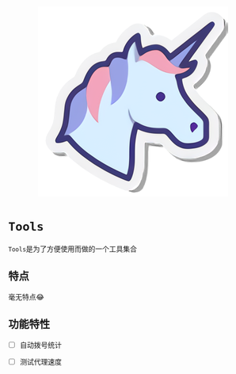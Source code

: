 <p align="center" style="text-align: center">
   <img src="tools.png"><br/>
</p>

# `Tools`

`Tools`是为了方便使用而做的一个工具集合

## 特点

毫无特点😂

## 功能特性

- [ ] 自动拨号统计
- [ ] 测试代理速度


